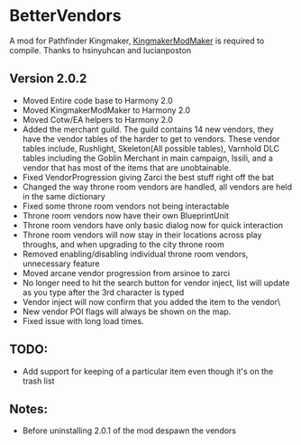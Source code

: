 # BetterVendors
A mod for Pathfinder Kingmaker, [KingmakerModMaker](https://github.com/thehambeard/KingmakerModMaker) is required to compile.  Thanks to hsinyuhcan and lucianposton

## Version 2.0.2
* Moved Entire code base to Harmony 2.0
* Moved KingmakerModMaker to Harmony 2.0
* Moved Cotw/EA helpers to Harmony 2.0
* Added the merchant guild. The guild contains 14 new vendors, they have the vendor tables of the harder to get to vendors.
These vendor tables include, Rushlight, Skeleton(All possible tables), Varnhold DLC tables including the Goblin Merchant in main campaign, 
Issili, and a vendor that has most of the items that are unobtainable.   
* Fixed VendorProgression giving Zarci the best stuff right off the bat
* Changed the way throne room vendors are handled, all vendors are held in the same dictionary
* Fixed some throne room vendors not being interactable
* Throne room vendors now have their own BlueprintUnit
* Throne room vendors have only basic dialog now for quick interaction
* Throne room vendors will now stay in their locations across play throughs, and when upgrading to the city throne room 
* Removed enabling/disabling individual throne room vendors, unnecessary feature
* Moved arcane vendor progression from arsinoe to zarci
* No longer need to hit the search button for vendor inject, list will update as you type after the 3rd character is typed
* Vendor inject will now confirm that you added the item to the vendor\
* New vendor POI flags will always be shown on the map.
* Fixed issue with long load times.

## TODO:
* Add support for keeping of a particular item even though it's on the trash list

## Notes:
* Before uninstalling 2.0.1 of the mod despawn the vendors 
